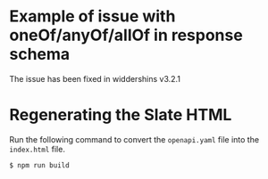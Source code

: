 # Example of issue with oneOf/anyOf/allOf in response schema

The issue has been fixed in widdershins v3.2.1

# Regenerating the Slate HTML

Run the following command to convert the `openapi.yaml` file into the `index.html` file.  

```bash
$ npm run build
```
